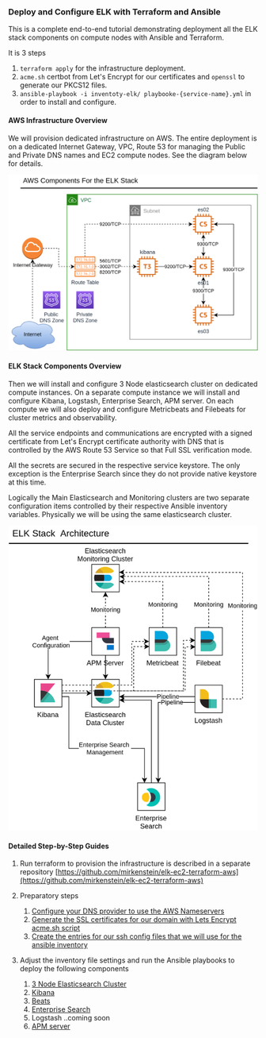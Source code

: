 ### Deploy and Configure  ELK with Terraform and Ansible
This is a complete end-to-end tutorial demonstrating deployment all the ELK stack components on compute nodes with Ansible and Terraform.


It is 3 steps 
1. `terraform apply` for the infrastructure deployment. 
2. `acme.sh` certbot from Let's Encrypt for our  certificates and `openssl` to generate our PKCS12 files. 
3. `ansible-playbook -i inventoty-elk/ playbooke-{service-name}.yml` in order to install and configure.


#### AWS Infrastructure Overview 
We will provision dedicated infrastructure on AWS.
The entire deployment is on a dedicated Internet Gateway, VPC, Route 53 for managing the Public and Private DNS names and EC2 compute nodes.
See the diagram below for details.

![Image AWS](./img/AWS-Components.png)

#### ELK Stack Components Overview  
Then we will install and configure 3 Node elasticsearch cluster on dedicated compute instances. 
On a separate compute instance we will install and configure Kibana, Logstash, Enterprise Search, APM server.
On each compute we will also deploy and configure Metricbeats and Filebeats for cluster metrics and observability.

All the service endpoints and communications are encrypted with a signed certificate from Let's Encrypt certificate authority
with DNS that is controlled by the AWS Route 53 Service so that Full SSL verification mode.

All the secrets are secured in the respective service keystore. The only exception is the Enterprise Search since they do not 
provide native keystore at this time.

Logically the Main Elasticsearch and Monitoring clusters are two separate configuration items controlled by
their respective Ansible inventory variables.
Physically we will be using the same elasticsearch cluster. 


![Image ELK](./img/AWS-Components-ELK-Stack.png)
#### Detailed Step-by-Step Guides 
1. Run terraform to provision the infrastructure is described in a separate repository [https://github.com/mirkenstein/elk-ec2-terraform-aws](https://github.com/mirkenstein/elk-ec2-terraform-aws)
2. Preparatory steps
   1. [Configure your DNS provider to use the AWS Nameservers](./README_DNS.md) 
   2. [Generate the SSL certificates for our domain with Lets Encrypt acme.sh script](./README_SSL_CERTS.md)
   3. [Create the entries for our ssh config files that we will use for the ansible inventory](./README_PREPARE_ANSIBLE.md)
   
3. Adjust the inventory file settings and run the Ansible playbooks to deploy the following components
   1. [3 Node Elasticsearch Cluster](./INSTALL_ELASTIC.md)
   2. [Kibana](./INSALL_KIBANA.md)
   3. [Beats](./INSTALL_BEATS.md)
   4. [Enterprise Search](./INSTALL_ENT_SEARCH.md)
   5. Logstash ..coming soon
   6. [APM server](./INSTALL_APM_SERVER.md) 


